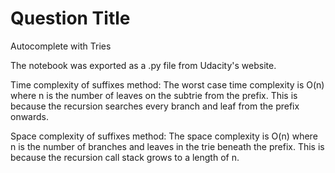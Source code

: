 # Question Title

Autocomplete with Tries

The notebook was exported as a .py file from Udacity's website.

Time complexity of suffixes method:
The worst case time complexity is O(n) where n is the number of leaves on the subtrie from the prefix. This is because the recursion searches every branch and leaf from the prefix onwards.

Space complexity of suffixes method:
The space complexity is O(n) where n is the number of branches and leaves in the trie beneath the prefix. This is because the recursion call stack grows to a length of n.
